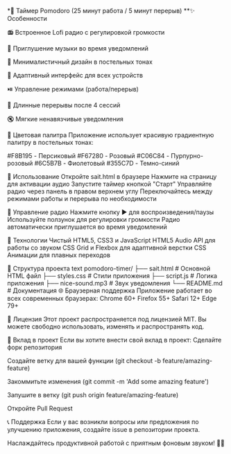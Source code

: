 *🍅 Таймер Pomodoro (25 минут работа / 5 минут перерыв)
**✨ Особенности

📻 Встроенное Lofi радио с регулировкой громкости

🎵 Приглушение музыки во время уведомлений

🎨 Минималистичный дизайн в постельных тонах

📱 Адаптивный интерфейс для всех устройств

⏯️ Управление режимами (работа/перерыв)

🔄 Длинные перерывы после 4 сессий

🔇 Мягкие ненавязчивые уведомления

🎨 Цветовая палитра
Приложение использует красивую градиентную палитру в постельных тонах:

#F8B195 - Персиковый
#F67280 - Розовый
#C06C84 - Пурпурно-розовый
#6C5B7B - Фиолетовый
#355C7D - Темно-синий

🚀 Использование
Откройте sait.html в браузере
Нажмите на страницу для активации аудио
Запустите таймер кнопкой "Старт"
Управляйте радио через панель в правом верхнем углу
Переключайтесь между режимами работы и перерыва по необходимости

🎵 Управление радио
Нажмите кнопку ▶ для воспроизведения/паузы
Используйте ползунок для регулировки громкости
Радио автоматически приглушается во время уведомлений

🔧 Технологии
Чистый HTML5, CSS3 и JavaScript
HTML5 Audio API для работы со звуком
CSS Grid и Flexbox для адаптивной верстки
CSS Анимации для плавных переходов

📁 Структура проекта
text
pomodoro-timer/
├── sait.html          # Основной HTML файл
├── styles.css          # Стили приложения
├── script.js           # Логика приложения
├── nice-sound.mp3      # Звук уведомления
└── README.md           # Документация
🌐 Браузерная поддержка
Приложение работает во всех современных браузерах:
Chrome 60+
Firefox 55+
Safari 12+
Edge 79+

📝 Лицензия
Этот проект распространяется под лицензией MIT. Вы можете свободно использовать, изменять и распространять код.

🤝 Вклад в проект
Если вы хотите внести свой вклад в проект:
Сделайте форк репозитория

Создайте ветку для вашей функции (git checkout -b feature/amazing-feature)

Закоммитьте изменения (git commit -m 'Add some amazing feature')

Запушите в ветку (git push origin feature/amazing-feature)

Откройте Pull Request

📞 Поддержка
Если у вас возникли вопросы или предложения по улучшению приложения, создайте issue в репозитории проекта.

Наслаждайтесь продуктивной работой с приятным фоновым звуком! 🍅🎵
